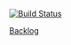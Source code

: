 [![Build Status](https://travis-ci.org/J-tiimi/miniprojekti.svg?branch=master)](https://travis-ci.org/J-tiimi/miniprojekti)

[Backlog](https://trello.com/b/2Y6lkuOI/miniprojekti)
